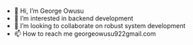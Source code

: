 - 👋 Hi, I’m George Owusu
- 👀 I’m interested in backend development
- 💞️ I’m looking to collaborate on robust system development
- 📫 How to reach me georgeowusu922gmail.com

<!---
1custodian/1custodian is a ✨ special ✨ repository because its `README.md` (this file) appears on your GitHub profile.
You can click the Preview link to take a look at your changes.
--->
